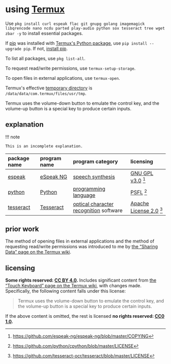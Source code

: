 # using [Termux]

Use `pkg install curl espeak flac git gnupg golang imagemagick libqrencode nano ncdu parted play-audio python sox tesseract tree wget zbar -y` to install essential packages.

If [pip](https://pip.pypa.io/en/stable/) was installed with [Termux's Python package](https://github.com/termux/termux-packages/tree/master/packages/python), use `pip install --upgrade pip`. If not, [install pip](instpip.md).

To list all packages, use `pkg list-all`.

To request read/write permissions, use `termux-setup-storage`.

To open files in external applications, use `termux-open`.

Termux's effective [temporary directory](https://en.wikipedia.org/wiki/Temporary_folder) is `/data/data/com.termux/files/usr/tmp`.

Termux uses the volume-down button to emulate the control key, and the volume-up button is a special key to produce certain inputs.

## explanation

!!! note
    
    This is an incomplete explanation.

| package name | program name | program category                         | licensing
|:-------------|:-------------|:-----------------------------------------|:-
| [espeak]     | [eSpeak NG]  | [speech synthesis]                       | [GNU GPL v3.0] [^usgTrmx2]
| [python]     | [Python]     | [programming language]                   | [PSFL] [^usgTrmx3]
| [tesseract]  | [Tesseract]  | [optical character recognition] software | [Apache License 2.0] [^usgTrmx1]

[Apache License 2.0]: https://choosealicense.com/licenses/apache-2.0/
[GNU GPL v3.0]: https://choosealicense.com/licenses/gpl-3.0/
[PSFL]: https://docs.python.org/3/license.html
[Tesseract]: https://github.com/tesseract-ocr/tesseract
[eSpeak NG]: https://github.com/espeak-ng/espeak-ng
[espeak]: https://github.com/termux/termux-packages/tree/master/packages/espeak
[optical character recognition]: https://en.wikipedia.org/wiki/Optical_character_recognition
[programming language]: https://en.wikipedia.org/wiki/Programming_language
[python]: https://github.com/termux/termux-packages/tree/master/packages/python
[Python]: https://github.com/python/cpython
[speech synthesis]: https://en.wikipedia.org/wiki/Speech_synthesis
[tesseract]: https://github.com/termux/termux-packages/tree/master/packages/tesseract

## prior work
The method of opening files in external applications and the method of requesting read/write permissions was introduced to me by [the “Sharing Data” page on the Termux wiki](https://wiki.termux.com/wiki/Sharing_Data).

## licensing
**Some rights reserved: [CC BY 4.0](https://creativecommons.org/licenses/by/4.0/).** Includes significant content from [the “Touch Keyboard” page on the Termux wiki](https://wiki.termux.com/wiki/Touch_Keyboard), with changes made. Specifically, the following content falls under this license:

> Termux uses the volume-down button to emulate the control key, and the volume-up button is a special key to produce certain inputs.

If the above content is omitted, the rest is licensed **no rights reserved: [CC0 1.0](https://creativecommons.org/publicdomain/zero/1.0/).**

[Termux]: https://termux.com/
[^usgTrmx1]: <https://github.com/tesseract-ocr/tesseract/blob/master/LICENSE>
[^usgTrmx2]: <https://github.com/espeak-ng/espeak-ng/blob/master/COPYING>
[^usgTrmx3]: <https://github.com/python/cpython/blob/master/LICENSE>
